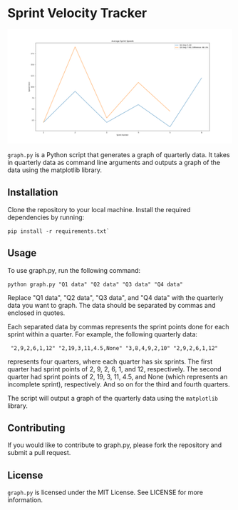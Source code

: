 # Sprint Velocity Tracker 

![Graph](graph.png)

`graph.py` is a Python script that generates a graph of quarterly data. It takes in quarterly data as command line arguments and outputs a graph of the data using the matplotlib library.

## Installation
Clone the repository to your local machine.
Install the required dependencies by running:

```
pip install -r requirements.txt`
```

## Usage
To use graph.py, run the following command:

```
python graph.py "Q1 data" "Q2 data" "Q3 data" "Q4 data"
```

Replace "Q1 data", "Q2 data", "Q3 data", and "Q4 data" with the quarterly data you want to graph. The data should be separated by commas and enclosed in quotes.

Each separated data by commas represents the sprint points done for each sprint within a quarter. For example, the following quarterly data:

```
 "2,9,2,6,1,12" "2,19,3,11,4.5,None" "3,8,4,9,2,10" "2,9,2,6,1,12"
```

represents four quarters, where each quarter has six sprints. The first quarter had sprint points of 2, 9, 2, 6, 1, and 12, respectively. The second quarter had sprint points of 2, 19, 3, 11, 4.5, and None (which represents an incomplete sprint), respectively. And so on for the third and fourth quarters.

The script will output a graph of the quarterly data using the `matplotlib` library.

## Contributing
If you would like to contribute to graph.py, please fork the repository and submit a pull request.

## License
`graph.py` is licensed under the MIT License. See LICENSE for more information.
